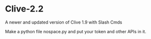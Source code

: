# Clive-2.2
A newer and updated version of Clive 1.9 with Slash Cmds


Make a python file nospace.py and put your token and other APIs in it.
